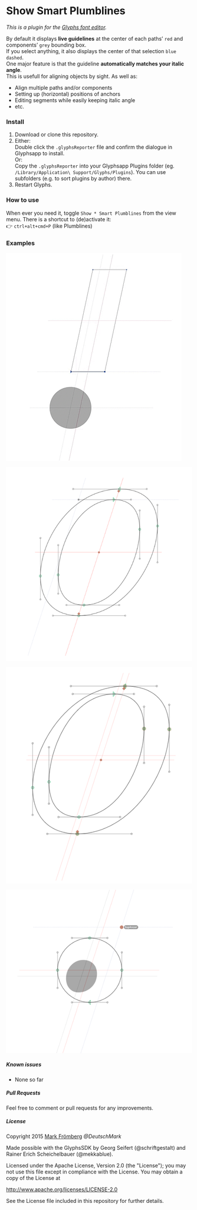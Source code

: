 # Show Smart Plumblines

*This is a plugin for the [Glyphs font editor](http://glyphsapp.com/).*  

By default it displays **live guidelines** at the center of each paths’ `red` and components’ `grey` bounding box.  
If you select anything, it also displays the center of that selection `blue dashed`.  
One major feature is that the guideline **automatically matches your italic angle**.  
This is usefull for aligning objects by sight. As well as:
- Align multiple paths and/or components
- Setting up (horizontal) positions of anchors
- Editing segments while easily keeping italic angle
- etc.

### Install

1. Download or clone this repository.
2. Either:  
   Double click the `.glyphsReporter` file and confirm the dialogue in Glyphsapp to install.  
   Or:  
   Copy the `.glyphsReporter` into your Glyphsapp Plugins folder (eg. `/Library/Application\ Support/Glyphs/Plugins`). You can use subfolders (e.g. to sort plugins by author) there.
3. Restart Glyphs.

### How to use

When ever you need it, toggle `Show * Smart Plumblines` from the view menu. There is a shortcut to (de)activate it:  
:point_right: `ctrl+alt+cmd+P` (like Plumblines)

### Examples

![Show Smart Plumblines Live Demo](https://raw.githubusercontent.com/DeutschMark/Show-Smart-Plumblines/19884867cb3b3118e195f847893e8278fcaa8fed/Screenshots/SmartPlumblines%20-%20ScreenCast%2001.gif?raw=true "Show Smart Plumblines Live Demo")

![Show Smart Plumblines Demo](https://raw.githubusercontent.com/DeutschMark/Show-Smart-Plumblines/3ecae55c883b3720b8f58adf1f80453607d1cd6d/Screenshots/SmPlL%2012.png?raw=true "Show Smart Plumblines Demo")

![Show Smart Plumblines Demo](https://github.com/DeutschMark/Show-Smart-Plumblines/blob/3ecae55c883b3720b8f58adf1f80453607d1cd6d/Screenshots/SmPlL%2013.png?raw=true "Show Smart Plumblines Demo")

![Show Smart Plumblines Demo](https://github.com/DeutschMark/Show-Smart-Plumblines/blob/3ecae55c883b3720b8f58adf1f80453607d1cd6d/Screenshots/SmPlL%2014.png?raw=true "Show Smart Plumblines Demo")

##### Known issues

- None so far

##### Pull Requests

Feel free to comment or pull requests for any improvements.

##### License

Copyright 2015 [Mark Frömberg](http://www.markfromberg.com/) *@DeutschMark*

Made possible with the GlyphsSDK by Georg Seifert (@schriftgestalt) and Rainer Erich Scheichelbauer (@mekkablue).

Licensed under the Apache License, Version 2.0 (the "License");
you may not use this file except in compliance with the License.
You may obtain a copy of the License at

http://www.apache.org/licenses/LICENSE-2.0

See the License file included in this repository for further details.
